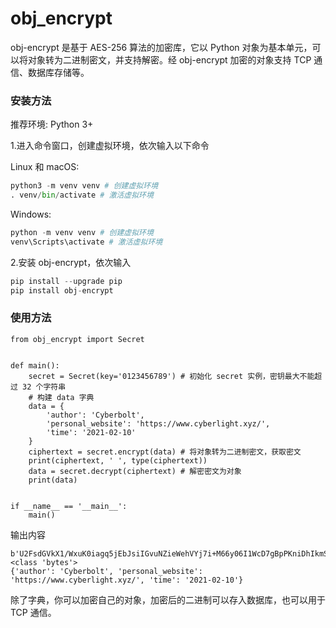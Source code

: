 # obj_encrypt

obj-encrypt 是基于 AES-256 算法的加密库，它以 Python 对象为基本单元，可以将对象转为二进制密文，并支持解密。经 obj-encrypt 加密的对象支持 TCP 通信、数据库存储等。


### 安装方法

推荐环境: Python 3+ 

1.进入命令窗口，创建虚拟环境，依次输入以下命令

Linux 和 macOS:


```python
python3 -m venv venv # 创建虚拟环境
. venv/bin/activate # 激活虚拟环境
```

Windows:


```python
python -m venv venv # 创建虚拟环境
venv\Scripts\activate # 激活虚拟环境
```

2.安装 obj-encrypt，依次输入


```python
pip install --upgrade pip
pip install obj-encrypt
```

### 使用方法

```
from obj_encrypt import Secret


def main():
    secret = Secret(key='0123456789') # 初始化 secret 实例，密钥最大不能超过 32 个字符串
    # 构建 data 字典
    data = {
        'author': 'Cyberbolt',
        'personal_website': 'https://www.cyberlight.xyz/',
        'time': '2021-02-10'
    }
    ciphertext = secret.encrypt(data) # 将对象转为二进制密文，获取密文
    print(ciphertext, ' ', type(ciphertext))
    data = secret.decrypt(ciphertext) # 解密密文为对象
    print(data)


if __name__ == '__main__':
    main()
```

输出内容

```
b'U2FsdGVkX1/WxuK0iagq5jEbJsiIGvuNZieWehVYj7i+M66y06I1WcD7gBpPKniDhIkmSuVepFdMEisT8/+HqrWHHNwoY+waDERTes+7dGHvMBc4FcuTFjMzVoQZUE0SqFMi/ORhKcpCGgSUZo/gdNBPh0nNsRZ5ZQrKbt47aw6tSOEEXHwXEr20uHjqT7wx1uvsXnGbx1l91BNhEYrAIxhaJX0YTfGOgqVgCMc9k4xxSNEoB9v19873rryT5TnTXijNeA+FRtZKN5Mt9WUFMuBYCK5xWhXKv0BJOn8iGmw='   <class 'bytes'>
{'author': 'Cyberbolt', 'personal_website': 'https://www.cyberlight.xyz/', 'time': '2021-02-10'}
```

除了字典，你可以加密自己的对象，加密后的二进制可以存入数据库，也可以用于 TCP 通信。